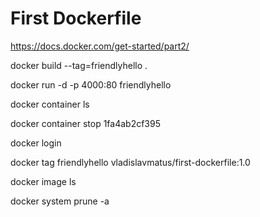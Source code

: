 # First Dockerfile

https://docs.docker.com/get-started/part2/

docker build --tag=friendlyhello .

docker run -d -p 4000:80 friendlyhello

docker container ls

docker container stop 1fa4ab2cf395

docker login

docker tag friendlyhello vladislavmatus/first-dockerfile:1.0

docker image ls

docker system prune -a